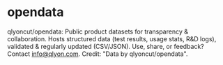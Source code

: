 # opendata
qlyoncut/opendata: Public product datasets for transparency &amp; collaboration.​​ Hosts structured data (test results, usage stats, R&amp;D logs), validated &amp; regularly updated (CSV/JSON). Use, share, or feedback? Contact info@qlyon.com. Credit: "Data by qlyoncut/opendata".
